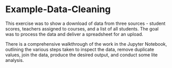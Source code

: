 # Example-Data-Cleaning

This exercise was to show a download of data from three sources - student scores, teachers assigned to courses, and a list of all students. The goal was to process the data and deliver a spreadsheet for an upload.

There is a comprehensive walkthrough of the work in the Jupyter Notebook, outlining the various steps taken to inspect the data, remove duplicate values, join the data, produce the desired output, and conduct some lite analysis.
